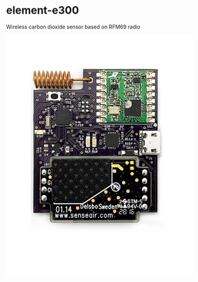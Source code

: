 # element-e300
Wireless carbon dioxide sensor based on RFM69 radio

![element e300](https://github.com/elemental-platform/element-e300/blob/master/e300.jpg)
